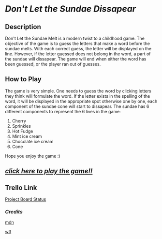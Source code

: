 # **_Don't Let the Sundae Dissapear_**

## **Description**

Don't Let the Sundae Melt is a modern twist to a childhood game. The objective of the game is to guess the letters that make a word before the sundae melts. With each correct guess, the letter will be displayed on the line. However, if the letter guessed does not belong in the word, a part of the sundae will dissapear. The game will end when either the word has been guessed, or the player ran out of guesses.

## **How to Play**

The game is very simple. One needs to guess the word by clicking letters they think will formulate the word. If the letter exists in the spelling of the word, it will be displayed in the appropriate spot otherwise one by one, each component of the sundae cone will start to dissapear. The sundae has 6 different components to represent the 6 lives in the game:

1. Cherry
2. Sprinkles
3. Hot Fudge
4. Mint ice cream
5. Chocolate ice cream
6. Cone

Hope you enjoy the game :)

## **_[click here to play the game!!](https://sundea.surge.sh/)_**

## **Trello Link**

[Project Board Status](https://trello.com/invite/b/oARWz5b3/10f25b80180a7ebf8db8353a20e6cdd6/dont-let-the-sundae-disappear)

### _Credits_

[mdn](https://developer.mozilla.org/en-US/docs/Web/JavaScript/Reference/Global_Objects/Array/indexOf)

[w3](https://www.w3schools.com/css/css3_shadows.asp)
